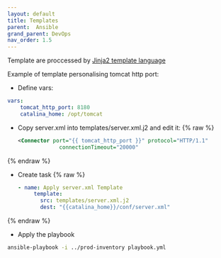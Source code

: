 ```yaml
---
layout: default
title: Templates
parent:  Ansible
grand_parent: DevOps
nav_order: 1.5
---
```


Template are proccessed by [Jinja2 template language](http://jinja.pocoo.org/docs/)

Example of template personalising tomcat http port:
- Define vars:
~~~yaml
vars:
    tomcat_http_port: 8180
    catalina_home: /opt/tomcat
~~~

- Copy server.xml into  templates/server.xml.j2 and edit it:
{% raw %}
  ~~~xml
  <Connector port="{{ tomcat_http_port }}" protocol="HTTP/1.1"
               connectionTimeout="20000"
  ~~~
{% endraw %}

- Create task
{% raw %}  
  ~~~yaml
  - name: Apply server.xml Template
       template:
         src: templates/server.xml.j2
         dest: "{{catalina_home}}/conf/server.xml"
  ~~~
{% endraw %}

- Apply the playbook
~~~sh
ansible-playbook -i ../prod-inventory playbook.yml
~~~
